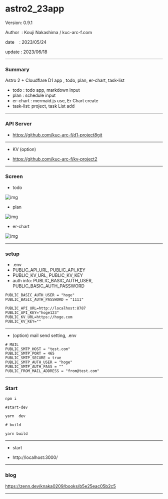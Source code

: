 ﻿# astro2_23app

 Version: 0.9.1

 Author  : Kouji Nakashima / kuc-arc-f.com

 date    : 2023/05/24

 update  : 2023/06/18 

***
### Summary

Astro 2 +  Cloudflare D1 app , todo, plan, er-chart, task-list

* todo : todo app, markdown input
* plan : schedule input
* er-chart : mermaid.js use, Er Chart create
* task-list: project, task List add

***
### API Server

* https://github.com/kuc-arc-f/d1-project8git

***
* KV (option)

* https://github.com/kuc-arc-f/kv-project2

***
### Screen

* todo

![img](https://img-static-kuc.netlify.app/img/front_2023/ss-todo-0611_18d.png)

* plan

![img](https://img-static-kuc.netlify.app/img/front_2023/ss-plan-0611a.png)

* er-chart

![img](https://img-static-kuc.netlify.app/img/front_2023/ss-er-0611a.png)


***
### setup
* .env
* PUBLIC_API_URL, PUBLIC_API_KEY
* PUBLIC_KV_URL, PUBLIC_KV_KEY
* auth info: PUBLIC_BASIC_AUTH_USER, PUBLIC_BASIC_AUTH_PASSWORD

```
PUBLIC_BASIC_AUTH_USER = "hoge"
PUBLIC_BASIC_AUTH_PASSWORD = "1111"

PUBLIC_API_URL=http://localhost:8787
PUBLIC_API_KEY="hoge123"
PUBLIC_KV_URL=https://hoge.com
PUBLIC_KV_KEY=""

```

***
* (option) mail send setting, .env
```
# MAIL
PUBLIC_SMTP_HOST = "test.com"
PUBLIC_SMTP_PORT = 465
PUBLIC_SMTP_SECURE = true
PUBLIC_SMTP_AUTH_USER = "hoge"
PUBLIC_SMTP_AUTH_PASS = ""
PUBLIC_FROM_MAIL_ADDRESS = "from@test.com"
```

***
### Start

```
npm i

#start-dev

yarn  dev

# build

yarn build
```

***
* start

* http://localhost:3000/

***
### blog

https://zenn.dev/knaka0209/books/b5e25eac05b2c5

***


